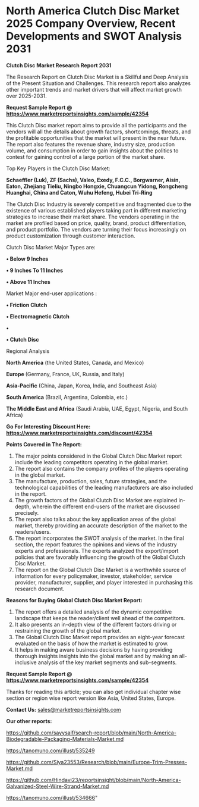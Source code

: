 # North America Clutch Disc Market 2025 Company Overview, Recent Developments and SWOT Analysis 2031

<strong>Clutch Disc Market Research Report 2031</strong>

The Research Report on Clutch Disc Market is a Skillful and Deep Analysis of the Present Situation and Challenges. This research report also analyzes other important trends and market drivers that will affect market growth over 2025-2031.

<strong>Request Sample Report @ <a href=https://www.marketreportsinsights.com/sample/42354>https://www.marketreportsinsights.com/sample/42354</a></strong>

This Clutch Disc market report aims to provide all the participants and the vendors will all the details about growth factors, shortcomings, threats, and the profitable opportunities that the market will present in the near future. The report also features the revenue share, industry size, production volume, and consumption in order to gain insights about the politics to contest for gaining control of a large portion of the market share.

Top Key Players in the Clutch Disc Market:

<strong>Schaeffler (Luk), ZF (Sachs), Valeo, Exedy, F.C.C., Borgwarner, Aisin, Eaton, Zhejiang Tieliu, Ningbo Hongxie, Chuangcun Yidong, Rongcheng Huanghai, China and Caton, Wuhu Hefeng, Hubei Tri-Ring</strong>

The Clutch Disc Industry is severely competitive and fragmented due to the existence of various established players taking part in different marketing strategies to increase their market share. The vendors operating in the market are profiled based on price, quality, brand, product differentiation, and product portfolio. The vendors are turning their focus increasingly on product customization through customer interaction.

Clutch Disc Market Major Types are:

<strong>•  Below 9 Inches

•  9 Inches To 11 Inches

•  Above 11 Inches</strong>

Market Major end-user applications :

<strong>•  Friction Clutch

•  Electromagnetic Clutch

•  

•  Clutch Disc</strong>

Regional Analysis

</u><strong><b>North America</b></strong> (the United States, Canada, and Mexico)

<strong><b>Europe </b></strong>(Germany, France, UK, Russia, and Italy)

<strong><b>Asia-Pacific</b></strong> (China, Japan, Korea, India, and Southeast Asia)

<strong><b>South America</b></strong> (Brazil, Argentina, Colombia, etc.)

<strong><b>The Middle East and Africa</b></strong> (Saudi Arabia, UAE, Egypt, Nigeria, and South Africa)

<strong>Go For Interesting Discount Here: <a href=https://www.marketreportsinsights.com/discount/42354>https://www.marketreportsinsights.com/discount/42354</a></strong>

<strong>Points Covered in The Report:</strong>
<ol>
  <li>The major points considered in the Global Clutch Disc Market report include the leading competitors operating in the global market.</li>
  <li>The report also contains the company profiles of the players operating in the global market.</li>
  <li>The manufacture, production, sales, future strategies, and the technological capabilities of the leading manufacturers are also included in the report.</li>
  <li>The growth factors of the Global Clutch Disc Market are explained in-depth, wherein the different end-users of the market are discussed precisely.</li>
  <li>The report also talks about the key application areas of the global market, thereby providing an accurate description of the market to the readers/users.</li>
  <li>The report incorporates the SWOT analysis of the market. In the final section, the report features the opinions and views of the industry experts and professionals. The experts analyzed the export/import policies that are favorably influencing the growth of the Global Clutch Disc Market.</li>
  <li>The report on the Global Clutch Disc Market is a worthwhile source of information for every policymaker, investor, stakeholder, service provider, manufacturer, supplier, and player interested in purchasing this research document.</li>
</ol>
<strong>Reasons for Buying Global Clutch Disc Market Report:</strong>

<ol>
  <li>The report offers a detailed analysis of the dynamic competitive landscape that keeps the reader/client well ahead of the competitors.</li>
  <li>It also presents an in-depth view of the different factors driving or restraining the growth of the global market.</li>
  <li>The Global Clutch Disc Market report provides an eight-year forecast evaluated on the basis of how the market is estimated to grow.</li>
  <li>It helps in making aware business decisions by having providing thorough insights insights into the global market and by making an all-inclusive analysis of the key market segments and sub-segments.</li>
</ol>
<strong>Request Sample Report @ <a href=https://www.marketreportsinsights.com/sample/42354>https://www.marketreportsinsights.com/sample/42354</a></strong>


Thanks for reading this article; you can also get individual chapter wise section or region wise report version like Asia, United States, Europe.

<strong>Contact Us:</strong>
sales@marketreportsinsights.com

<strong>Our other reports:</strong>

<a href=https://github.com/sayysaif/search-report/blob/main/North-America-Biodegradable-Packaging-Materials-Market.md>https://github.com/sayysaif/search-report/blob/main/North-America-Biodegradable-Packaging-Materials-Market.md</a>

<a href=https://tanomuno.com/illust/535249>https://tanomuno.com/illust/535249</a>

<a href=https://github.com/Siya23553/Research/blob/main/Europe-Trim-Presses-Market.md>https://github.com/Siya23553/Research/blob/main/Europe-Trim-Presses-Market.md</a>

<a href=https://github.com/Hindavi23/reportsinsight/blob/main/North-America-Galvanized-Steel-Wire-Strand-Market.md>https://github.com/Hindavi23/reportsinsight/blob/main/North-America-Galvanized-Steel-Wire-Strand-Market.md</a>

<a href=https://tanomuno.com/illust/534666>https://tanomuno.com/illust/534666</a>"
